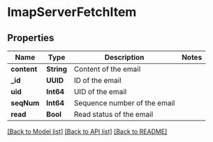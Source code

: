 # ImapServerFetchItem

## Properties
Name | Type | Description | Notes
------------ | ------------- | ------------- | -------------
**content** | **String** | Content of the email | 
**_id** | **UUID** | ID of the email | 
**uid** | **Int64** | UID of the email | 
**seqNum** | **Int64** | Sequence number of the email | 
**read** | **Bool** | Read status of the email | 

[[Back to Model list]](../README#documentation-for-models) [[Back to API list]](../README#documentation-for-api-endpoints) [[Back to README]](../README)


